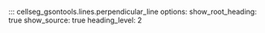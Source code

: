 ::: cellseg_gsontools.lines.perpendicular_line
    options:
      show_root_heading: true
      show_source: true
      heading_level: 2

